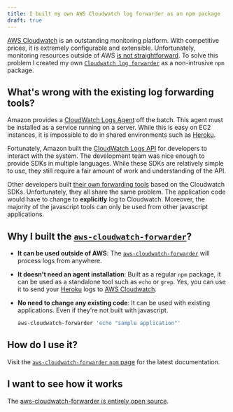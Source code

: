 ```yaml
---
title: I built my own AWS Cloudwatch log forwarder as an npm package
draft: true
---
```


[AWS Cloudwatch](https://aws.amazon.com/cloudwatch/) is an outstanding monitoring platform. With competitive prices, it is extremely configurable and extensible. Unfortunately, monitoring resources outside of AWS [is not straightforward](http://docs.aws.amazon.com/AmazonCloudWatch/latest/logs/QuickStartEC2Instance.html). To solve this problem I created my own [`Cloudwatch log forwarder`](https://www.npmjs.com/package/aws-cloudwatch-forwarder) as a non-intrusive `npm` package.  

## What's wrong with the existing log forwarding tools?  

Amazon provides a [CloudWatch Logs Agent](http://docs.aws.amazon.com/AmazonCloudWatch/latest/logs/AgentReference.html) off the batch. This agent must be installed as a service running on a server. While this is easy on EC2 instances, it is impossible to do in shared environments such as [Heroku](https://www.heroku.com/).  

Fortunately, Amazon built the [CloudWatch Logs API](http://docs.aws.amazon.com/AmazonCloudWatchLogs/latest/APIReference/Welcome.html) for developers to interact with the system. The development team was nice enough to provide SDKs in multiple languages. While these SDKs are relatively simple to use, they still require a fair amount of work and understanding of the API.  

Other developers built [their own forwarding tools](https://www.npmjs.com/search?q=cloudwatch) based on the Cloudwatch SDKs. Unfortunately, they all share the same problem. The application code would have to change to **explicitly** log to Cloudwatch. Moreover, the majority of the javascript tools can only be used from other javascript applications.  

## Why I built the [`aws-cloudwatch-forwarder`](https://www.npmjs.com/package/aws-cloudwatch-forwarder)?  

- **It can be used outside of AWS**:  The [`aws-cloudwatch-forwarder`](https://www.npmjs.com/package/aws-cloudwatch-forwarder) will process logs from anywhere.  

- **It doesn't need an agent installation**: Built as a regular `npm` package, it can be used as a standalone tool such as `echo` or `grep`. Yes, you can use it to send your [Heroku](https://www.heroku.com/) logs to [AWS Cloudwatch](https://aws.amazon.com/cloudwatch/).  

- **No need to change any existing code**: It can be used with existing applications. Even if they're not built with javascript.  
    ```sh
    aws-cloudwatch-forwarder 'echo "sample application"'
    ```

## How do I use it?  

Visit the [`aws-cloudwatch-forwarder` `npm` page](https://www.npmjs.com/package/aws-cloudwatch-forwarder) for the latest documentation.  

## I want to see how it works  

The [aws-cloudwatch-forwarder is entirely open source](https://github.com/camilin87/aws-cloudwatch-forwarder).  
